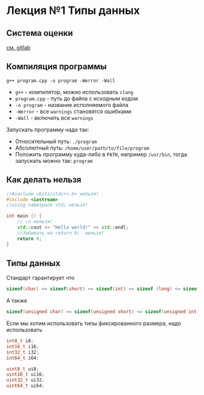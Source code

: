 # Лекция №1 Типы данных

## Система оценки

[см. gitlab](https://gitlab.com/levanovd/cpp-pilot-hse/-/blob/main/SCORE.md)

## Компиляция программы

```shell
g++ program.cpp -o program -Werror -Wall
```

* `g++` - компилятор, можно использовать `clang`
* `program.cpp` - путь до файла с исходным кодом
* `-o program` - название исполняемого файла
* `-Werror` - все `warnings` становятся ошибками
* `-Wall` - включить все `warnings`

Запускать программу надо так:
* Относительный путь: `./program`
* Абсолютный путь: `/home/user/path/to/file/program`
* Положить программу куда-либо в `PATH`, например `/usr/bin`, тогда запускать можно так: `program`

## Как делать нельзя

```c++
//#include <bits/stdc++.h> нельзя!
#include <iostream>
//using namespace std; нельзя!

int main () {
    // \n нельзя!
    std::cout << "Hello world!" << std::endl;
    //Забивать на return 0;  нельзя!
    return 0;
}
```

## Типы данных

Стандарт гарантирует что

```c++
sizeof(char) <= sizeof(short) <= sizeof(int) <= sizeof (long) <= sizeof(long long)
```

А также

```c++
sizeof(unsigned char) <= sizeof(unsigned short) <= sizeof(unsigned int) <= sizeof (unsigned long) <= sizeof(unsigned long long)
```

Если мы хотим использовать типы фиксированного размера, надо использовать

```c++
int8_t i8;
int16_t i16;
int32_t i32;
int64_t i64;

uint8_t ui8;
uint16_t ui16;
uint32_t ui32;
uint64_t ui64;
```
